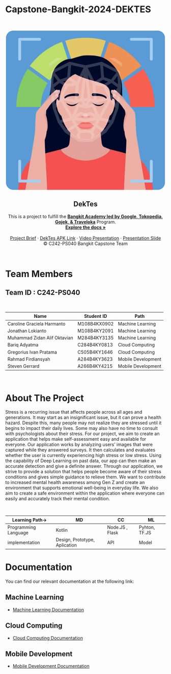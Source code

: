# Capstone-Bangkit-2024-DEKTES

<!-- PROJECT LOGO -->
<br />
<p align="center">
  <a href='https://github.com/jonathanlokianto/Capstone'><img src='logo.png' type='image' alt="Logo"></a>
  <h2 align="center">
  DekTes</h2>
  
  <p align="center">
  This is a project to fulfill the  <a href="https://grow.google/intl/id_id/bangkit/"><strong>Bangkit Academy led by Google, Tokopedia, Gojek, & Traveloka</strong></a>
   Program.
    <br />
    <a href="https://github.com/jonathanlokianto/Capstone"><strong>Explore the docs »</strong></a>
    <br />
    <br />
    <a href="https://docs.google.com/document/d/1mBpYzzJBAlRY_PCCWks9EanRWjc00xQJsJT1coYsE9s/edit?usp=sharing">Project Brief</a>
    ·
    <a href="#">DekTes APK Link</a>
    ·
    <a href="https://www.youtube.com/watch?v=P9CMwsPOBU0">Video Presentation</a>
    ·
    <a href="https://www.canva.com/design/DAGZAGuZTyU/Sj5TUkrP4CKs7VzQNF3XvQ/edit?utm_content=DAGZAGuZTyU&utm_campaign=designshare&utm_medium=link2&utm_source=sharebutton">Presentation Slide</a>
    <br />
    © C242-PS040 Bangkit Capstone Team
  </p>
</p>
<br>

# Team Members

## Team ID : C242-PS040

<br>

| Name                              | Student ID    | Path                  |
| ----------------------            | ----------    | -------------------   |
| Caroline Graciela Harmanto        | M108B4KX0902  | Machine Learning      |
| Jonathan Lokianto	                | M108B4KY2091  | Machine Learning      |
| Muhammad Zidan Alif Oktavian      | M284B4KY3135  | Machine Learning      |
| Bariq Adyatma                     | C284B4KY0813  | Cloud Computing       |
| Gregorius Ivan Pratama	        | C505B4KY1646  | Cloud Computing       |
| Rahmad Firdiansyah	            | A284B4KY3623  | Mobile Development    |
| Steven Gerrard		            | A266B4KY4215  | Mobile Development    |

<br>

# About The Project
<p>Stress is a recurring issue that affects people across all ages and generations. It may start as an insignificant issue, but it can prove a health hazard. Despite this, many people may not realize they are stressed until it begins to impact their daily lives. Some may also have no time to consult with psychologists about their stress. For our project, we aim to create an application that helps make self-assessment easy and available for everyone. Our application works by analyzing users’ images that were captured while they answered surveys. It then calculates and evaluates whether the user is currently experiencing high stress or low stress. Using the capability of Deep Learning on past data, our app can then make an accurate detection and give a definite answer. Through our application, we strive to provide a solution that helps people become aware of their stress conditions and gives simple guidance to relieve them. We want to contribute to increased mental health awareness among Gen Z and create an environment that supports emotional well-being in everyday life. We also aim to create a safe environment within the application where everyone can easily and accurately track their mental condition. </p>
<br>





|Learning Path->| MD | CC | ML |
| --- | --- | --- | --- |
|Programming Language|Kotlin|Node.JS , Flask|Pyhton, TF.JS|
|implementation|Design, Prototype, Aplication|API|Model|


# Documentation
You can find our relevant documentation at the following link:

## Machine Learning 
- [Machine Learning Documentation](https://github.com/jonathanlokianto/Capstone/tree/main/Machine%20Learning)

## Cloud Computing 
- [Cloud Computing Documentation](https://github.com/jonathanlokianto/Capstone/tree/main/Cloud%20Computing)

## Mobile Development 
- [Mobile Development Documentation](https://github.com/jonathanlokianto/Capstone/tree/main/Mobile%20Developer)